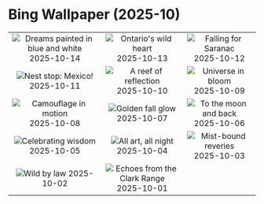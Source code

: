 # Bing Wallpaper (2025-10)

|  |  |  |
|:---:|:---:|:---:|
| ![](https://www.bing.com/th?id=OHR.OiaSantorini_EN-CA2309047812_400x240.jpg "Dreams painted in blue and white") 2025-10-14 | ![](https://www.bing.com/th?id=OHR.AlgonParkOnt_EN-CA8810326454_400x240.jpg "Ontario's wild heart") 2025-10-13 | ![](https://www.bing.com/th?id=OHR.SaranacLake_EN-CA8587691019_400x240.jpg "Falling for Saranac") 2025-10-12 |
| ![](https://www.bing.com/th?id=OHR.WoodDuckHen_EN-CA8442966636_400x240.jpg "Nest stop: Mexico!") 2025-10-11 | ![](https://www.bing.com/th?id=OHR.MonurikiFiji_EN-CA8167749404_400x240.jpg "A reef of reflection") 2025-10-10 | ![](https://www.bing.com/th?id=OHR.WebbPillars_EN-CA8021988309_400x240.jpg "Universe in bloom") 2025-10-09 |
| ![](https://www.bing.com/th?id=OHR.OctopusCyanea_EN-CA7864486363_400x240.jpg "Camouflage in motion") 2025-10-08 | ![](https://www.bing.com/th?id=OHR.RidgwayAspens_EN-CA7717329977_400x240.jpg "Golden fall glow") 2025-10-07 | ![](https://www.bing.com/th?id=OHR.AnshunBridge_EN-CA7553942511_400x240.jpg "To the moon and back") 2025-10-06 |
| ![](https://www.bing.com/th?id=OHR.TeacherOwl_EN-CA7173344502_400x240.jpg "Celebrating wisdom") 2025-10-05 | ![](https://www.bing.com/th?id=OHR.InsideOutNB_EN-CA6818912564_400x240.jpg "All art, all night") 2025-10-04 | ![](https://www.bing.com/th?id=OHR.SkyeHeather_EN-CA6782703552_400x240.jpg "Mist-bound reveries") 2025-10-03 |
| ![](https://www.bing.com/th?id=OHR.OxbowBend_EN-CA0110307953_400x240.jpg "Wild by law") 2025-10-02 | ![](https://www.bing.com/th?id=OHR.YosemiteClark_EN-CA9187443856_400x240.jpg "Echoes from the Clark Range") 2025-10-01 |  |
